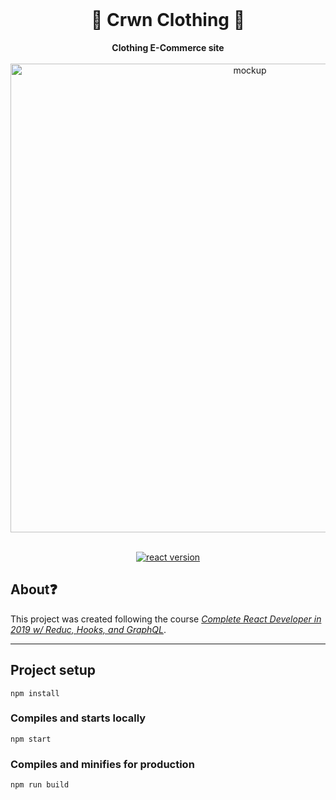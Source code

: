 <div align="center">
  <br>
  <h1>👑 Crwn Clothing 👕</h1>
  <strong>Clothing E-Commerce site</strong>
  <br/>
  <br/>
  <img
    alt="mockup"
    src="docs/upvote-mock.png"
    width=750px
  />
  <br/>
</div>
<br/>
 <p align="center">
  <a href="https://reactjs.org/">
    <img src="https://img.shields.io/badge/React-16.13.1-brightgreen.svg" alt="react version"/>
  </a>
</div>

## About❓️
This project was created following the course [_Complete React Developer in 2019 w/ Reduc, Hooks, and GraphQL_][1].

[1]: https://www.udemy.com/course/complete-react-developer-zero-to-mastery/

<hr>

## Project setup
```
npm install
```

### Compiles and starts locally
```
npm start
```

### Compiles and minifies for production
```
npm run build
```
